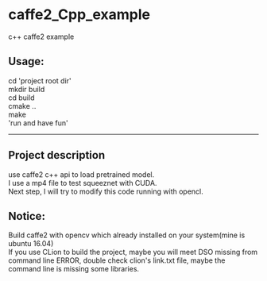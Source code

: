 # caffe2_Cpp_example  
c++ caffe2 example  
## **Usage:**  
cd 'project root dir'  
mkdir build  
cd build  
cmake ..  
make  
'run and have fun'  
*******************************************  
  
## **Project description**  
use caffe2 c++ api to load pretrained model.   
I use a mp4 file to test squeeznet with CUDA.  
Next step, I will try to modify this code running with opencl.    
  
## Notice:   
Build caffe2 with opencv which already installed on your system(mine is ubuntu 16.04)  
If you use CLion to build the project, maybe you will meet DSO missing from command line ERROR, double check clion's link.txt file, maybe the command line is missing some libraries.
